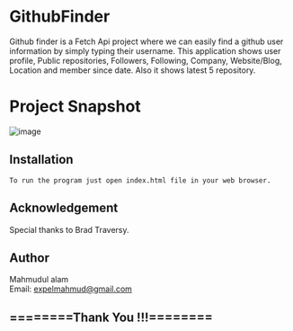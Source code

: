 # GithubFinder
Github finder is a Fetch Api project where we can easily find a github user information by simply typing their username. This application shows user profile, Public repositories, Followers, Following, Company, Website/Blog, Location and member since date. Also it shows latest 5 repository.

# Project Snapshot
![image](https://user-images.githubusercontent.com/19981097/56979819-7431c600-6b9c-11e9-906c-d5be25352500.png)

## Installation
```
To run the program just open index.html file in your web browser.
```
## Acknowledgement
Special thanks to Brad Traversy.

## Author
Mahmudul alam<br>
Email: expelmahmud@gmail.com

## ========Thank You !!!========
